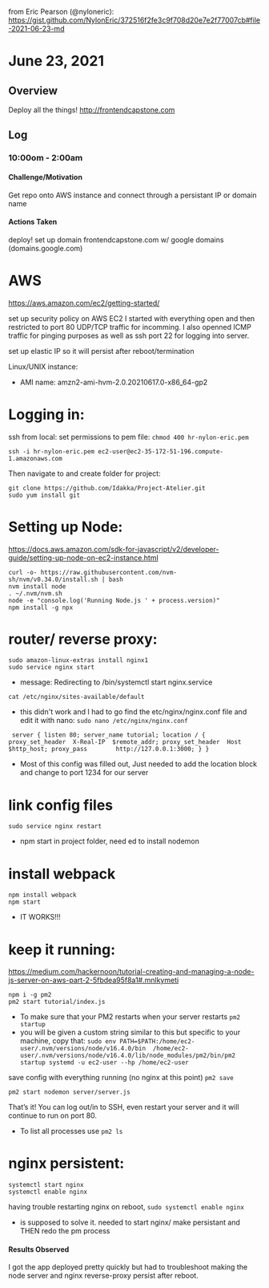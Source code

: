 from Eric Pearson (@nyloneric): https://gist.github.com/NylonEric/372516f2fe3c9f708d20e7e2f77007cb#file-2021-06-23-md

# June 23, 2021

##

## Overview

Deploy all the things! http://frontendcapstone.com

##

## Log

###

### 10:00om - 2:00am

####

#### Challenge/Motivation

Get repo onto AWS instance and connect through a persistant IP or domain name

####

#### Actions Taken

deploy! set up domain frontendcapstone.com w/ google domains (domains.google.com)

#

# AWS

https://aws.amazon.com/ec2/getting-started/

set up security policy on AWS EC2 I started with everything open and then restricted to port 80 UDP/TCP  traffic for incomming. I also openned ICMP traffic for pinging purposes  as well as ssh port 22 for logging into server.

set up elastic IP so it will persist after reboot/termination

Linux/UNIX instance:

- AMI name: amzn2-ami-hvm-2.0.20210617.0-x86_64-gp2

#

# Logging in:

ssh from local: set permissions to pem file: `chmod 400 hr-nylon-eric.pem`

```
ssh -i hr-nylon-eric.pem ec2-user@ec2-35-172-51-196.compute-1.amazonaws.com
```

Then navigate to and create folder for project:

```
git clone https://github.com/Idakka/Project-Atelier.git
sudo yum install git
```

#

# Setting up Node:

https://docs.aws.amazon.com/sdk-for-javascript/v2/developer-guide/setting-up-node-on-ec2-instance.html

```
curl -o- https://raw.githubusercontent.com/nvm-sh/nvm/v0.34.0/install.sh | bash
nvm install node
. ~/.nvm/nvm.sh
node -e "console.log('Running Node.js ' + process.version)"
npm install -g npx
```

#

# router/ reverse proxy:

```
sudo amazon-linux-extras install nginx1
sudo service nginx start
```

- message: Redirecting to /bin/systemctl start nginx.service

```
cat /etc/nginx/sites-available/default
```

- this didn't work and I had to go find the etc/nginx/nginx.conf file and edit it with nano: `sudo nano /etc/nginx/nginx.conf`

```
 server { listen 80; server_name tutorial; location / {  proxy_set_header  X-Real-IP  $remote_addr; proxy_set_header  Host        $http_host; proxy_pass        http://127.0.0.1:3000; } }
```

- Most of this config was filled out, Just needed to add the location block and change to port 1234 for our server

#

# link config files

```
sudo service nginx restart
```

- npm start in project folder, need ed to install nodemon

#

# install webpack

```
npm install webpack
npm start
```

- IT WORKS!!!

#

# keep it running:

https://medium.com/hackernoon/tutorial-creating-and-managing-a-node-js-server-on-aws-part-2-5fbdea95f8a1#.mnlkymeti

```
npm i -g pm2
pm2 start tutorial/index.js
```

- To make sure that your PM2 restarts when your server restarts `pm2 startup`
- you will be given a custom string similar to this but specific to your machine, copy that: `sudo env PATH=$PATH:/home/ec2-user/.nvm/versions/node/v16.4.0/bin  /home/ec2-user/.nvm/versions/node/v16.4.0/lib/node_modules/pm2/bin/pm2  startup systemd -u ec2-user --hp /home/ec2-user`

save config with everything running (no nginx at this point) `pm2 save`

```
pm2 start nodemon server/server.js
```

That’s it! You can log out/in to SSH, even restart your server and it will continue to run on port 80.

- To list all processes use `pm2 ls`

#

# nginx persistent:

```
systemctl start nginx
systemctl enable nginx
```

having trouble restarting nginx on reboot, `sudo systemctl enable nginx`

- is supposed to solve it. needed to start nginx/ make persistant and THEN redo the pm process

####

#### Results Observed

I got the app deployed pretty quickly but had to troubleshoot making  the node server and nginx reverse-proxy persist after reboot.